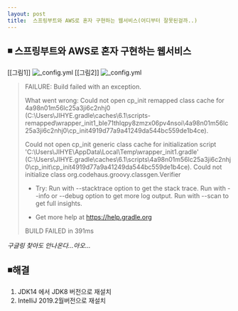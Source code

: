 ```yaml
---
layout: post
title:  스프링부트와 AWS로 혼자 구현하는 웹서비스(어디부터 잘못된걸까..)
---
```


## ◾ 스프링부트와 AWS로 혼자 구현하는 웹서비스 

[[그림1]]
![_config.yml]({{site.baseurl}}/images/2020_캡처.PNG)
[[그림2]]
![_config.yml]({{site.baseurl}}/images/2020_캡처1.PNG)



> FAILURE: Build failed with an exception.
>
> What went wrong:
> Could not open cp_init remapped class cache for 4a98n01m56lc25a3ji6c2nhj0 (C:\Users\JIHYE\.gradle\caches\6.1\scripts-remapped\wrapper_init1_ble71thlqpy8zmzx06pv4nsoi\4a98n01m56lc25a3ji6c2nhj0\cp_init4919d77a9a41249da544bc559de1b4ce).
>
> Could not open cp_init generic class cache for initialization script 'C:\Users\JIHYE\AppData\Local\Temp\wrapper_init1.gradle' (C:\Users\JIHYE\.gradle\caches\6.1\scripts\4a98n01m56lc25a3ji6c2nhj0\cp_init\cp_init4919d77a9a41249da544bc559de1b4ce).
> Could not initialize class org.codehaus.groovy.classgen.Verifier
>
> * Try:
>   Run with --stacktrace option to get the stack trace. Run with --info or --debug option to get more log output. Run with --scan to get full insights.
>
> * Get more help at https://help.gradle.org
>
> BUILD FAILED in 391ms



*구글링 찾아도 안나온다...아오*...



## ◾해결

1. JDK14 에서 JDK8 버전으로 재설치
2. IntelliJ 2019.2월버전으로 재설치
